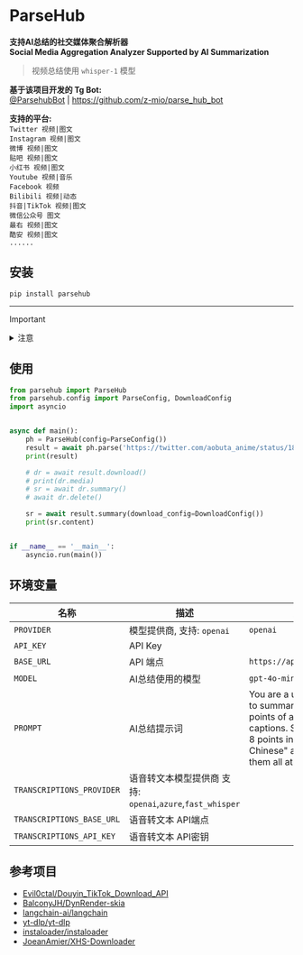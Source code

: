 # ParseHub

**支持AI总结的社交媒体聚合解析器**  
**Social Media Aggregation Analyzer Supported by AI Summarization**

> 视频总结使用 `whisper-1` 模型

**基于该项目开发的 Tg Bot:**   
[@ParsehubBot](https://t.me/ParsehubBot) | https://github.com/z-mio/parse_hub_bot

**支持的平台:**  
`Twitter 视频|图文`  
`Instagram 视频|图文`  
`微博 视频|图文`  
`贴吧 视频|图文`  
`小红书 视频|图文`  
`Youtube 视频|音乐`  
`Facebook 视频`  
`Bilibili 视频|动态`  
`抖音|TikTok 视频|图文`  
`微信公众号 图文`  
`最右 视频|图文`  
`酷安 视频|图文`  
`......`

## 安装

`pip install parsehub`

---

> [!IMPORTANT]
><details>
><summary>注意</summary>
>
>Linux用户在导入skia-python包时可能会遇到以下报错
>
>```bash
>libGL.so.1: cannot open shared object file: No such file or directory
>```
>
>Windows用户在缺少Microsoft Visual C++ Runtime时可能会遇到以下报错
>
>```commandline
>ImportError: DLL load failed while importing skia: The specified module could not be found.
>```
>
>## 解决方法
>
>> ubuntu用户
>
>```bash
># Ubuntu 22 安装
>apt install libgl1-mesa-glx
># Ubuntu 24 安装
>apt install libgl1 libglx-mesa0
>```
>
>> ArchLinux用户
>
>```bash
>pacman -S libgl
>```
>
>> centos用户
>
>```bash
>yum install mesa-libGL -y
>```
>
>> Windows用户
>
>下载链接[Microsoft Visual C++ 2015 Redistributable Update 3 RC](microsoft.com/en-US/download/details.aspx?id=52685)
>
>
></details>

## 使用

```python
from parsehub import ParseHub
from parsehub.config import ParseConfig, DownloadConfig
import asyncio


async def main():
    ph = ParseHub(config=ParseConfig())
    result = await ph.parse('https://twitter.com/aobuta_anime/status/1827284717848424696')
    print(result)

    # dr = await result.download()
    # print(dr.media)
    # sr = await dr.summary()
    # await dr.delete()

    sr = await result.summary(download_config=DownloadConfig())
    print(sr.content)


if __name__ == '__main__':
    asyncio.run(main())
```

## 环境变量

| 名称                        | 描述                                             | 默认值                                                                                                                                                                        |
|---------------------------|------------------------------------------------|----------------------------------------------------------------------------------------------------------------------------------------------------------------------------|
| `PROVIDER`                | 模型提供商, 支持: `openai`                            | `openai`                                                                                                                                                                   |
| `API_KEY`                 | API Key                                        |                                                                                                                                                                            |
| `BASE_URL`                | API 端点                                         | `https://api.openai.com/v1`                                                                                                                                                |
| `MODEL`                   | AI总结使用的模型                                      | `gpt-4o-mini`                                                                                                                                                              |
| `PROMPT`                  | AI总结提示词                                        | You are a useful assistant to summarize the main points of articles and video captions. Summarize 3 to 8 points in "Simplified Chinese" and summarize them all at the end. ||                       |                                                                          |                                                                                                                                                                            |
| `TRANSCRIPTIONS_PROVIDER` | 语音转文本模型提供商 支持: `openai`,`azure`,`fast_whisper` |                                                                                                                                                                            ||                       |                                                                          |                                                                                                                                                                            |
| `TRANSCRIPTIONS_BASE_URL` | 语音转文本 API端点                                    |                                                                                                                                                                            ||                       |                                                                          |                                                                                                                                                                            |
| `TRANSCRIPTIONS_API_KEY`  | 语音转文本 API密钥                                    |                                                                                                                                                                            ||                       |                                                                          |                                                                                                                                                                            |

## 参考项目

- [Evil0ctal/Douyin_TikTok_Download_API](https://github.com/Evil0ctal/Douyin_TikTok_Download_API)
- [BalconyJH/DynRender-skia](https://github.com/BalconyJH/DynRender-skia)
- [langchain-ai/langchain](https://github.com/langchain-ai/langchain)
- [yt-dlp/yt-dlp](https://github.com/yt-dlp/yt-dlp)
- [instaloader/instaloader](https://github.com/instaloader/instaloader)
- [JoeanAmier/XHS-Downloader](https://github.com/JoeanAmier/XHS-Downloader)